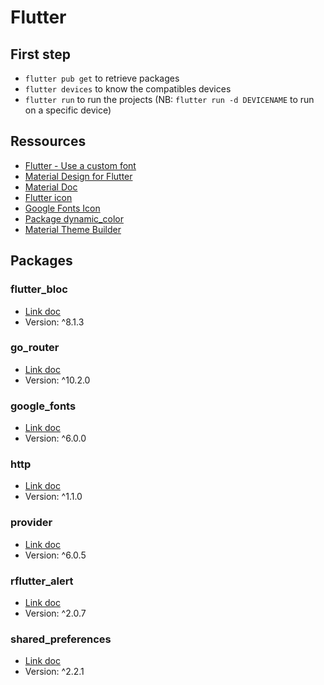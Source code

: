 # Flutter

## First step

- `flutter pub get` to retrieve packages
- `flutter devices` to know the compatibles devices
- `flutter run` to run the projects (NB: `flutter run -d DEVICENAME` to run on a specific device)

## Ressources

- [Flutter - Use a custom font](https://docs.flutter.dev/cookbook/design/fonts)
- [Material Design for Flutter](https://docs.flutter.dev/ui/design/material)
- [Material Doc](https://m3.material.io/)
- [Flutter icon](https://www.fluttericon.com)
- [Google Fonts Icon](https://fonts.google.com/icons)
- [Package dynamic_color](https://pub.dev/packages/dynamic_color)
- [Material Theme Builder](https://m3.material.io/theme-builder#/dynamic)



## Packages

### flutter_bloc

- [Link doc](https://pub.dev/packages/flutter_bloc)
- Version: ^8.1.3

### go_router

- [Link doc](https://pub.dev/packages/go_router)
- Version: ^10.2.0

### google_fonts

- [Link doc](https://pub.dev/packages/google_fonts)
- Version: ^6.0.0

### http

- [Link doc](https://pub.dev/packages/http)
- Version: ^1.1.0

### provider

- [Link doc](https://pub.dev/packages/provider)
- Version: ^6.0.5

### rflutter_alert

- [Link doc](https://pub.dev/packages/rflutter_alert)
- Version: ^2.0.7

### shared_preferences

- [Link doc](https://pub.dev/packages/shared_preferences)
- Version: ^2.2.1
